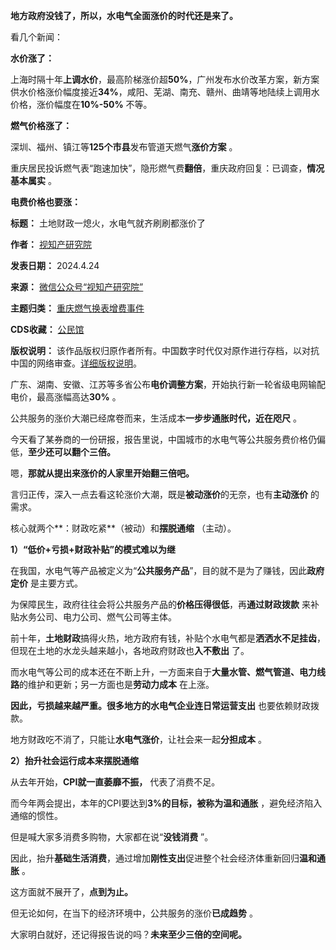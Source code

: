 **地方政府没钱了，所以，水电气全面涨价的时代还是来了。** 


看几个新闻：


**水价涨了：** 


上海时隔十年**上调水价**，最高阶梯涨价超**50%**，广州发布水价改革方案，新方案供水价格涨价幅度接近**34%**，咸阳、芜湖、南充、赣州、曲靖等地陆续上调用水价格，涨价幅度在**10%-50%** 不等。


**燃气价格涨了：** 


深圳、福州、镇江等**125个市县**发布管道天燃气**涨价方案** 。


重庆居民投诉燃气表“跑速加快”，隐形燃气费**翻倍**，重庆政府回复：已调查，**情况基本属实** 。


**电费价格也要涨：** 




**标题：** 土地财政一熄火，水电气就齐刷刷都涨价了  

**作者：** [视知产研究院](https://chinadigitaltimes.net/space/视知产研究院)  

**发表日期：** 2024.4.24  

**来源：** [微信公众号“视知产研究院”](https://web.archive.org/web/https://www.163.com/dy/article/J00ONRSK0514A8IL.html)  

**主题归类：**  [重庆燃气换表增费事件](https://chinadigitaltimes.net/space/重庆燃气换表增费事件)  

**CDS收藏：** [公民馆](https://chinadigitaltimes.net/space/%E5%85%AC%E6%B0%91%E9%A6%86)  

**版权说明：** 该作品版权归原作者所有。中国数字时代仅对原作进行存档，以对抗中国的网络审查。[详细版权说明](https://chinadigitaltimes.net/chinese/copyright)。


广东、湖南、安徽、江苏等多省公布**电价调整方案**，开始执行新一轮省级电网输配电价，最高涨幅高达**30%** 。


公共服务的涨价大潮已经席卷而来，生活成本**一步步通胀时代，近在咫尺** 。


今天看了某券商的一份研报，报告里说，中国城市的水电气等公共服务费价格仍偏低，**至少还可以翻个三倍。** 


嗯，**那就从提出来涨价的人家里开始翻三倍吧。** 


言归正传，深入一点去看这轮涨价大潮，既是**被动涨价**的无奈，也有**主动涨价** 的需求。


核心就两个**：财政吃紧**（被动）和**摆脱通缩** （主动）。


**1）“低价+亏损+财政补贴”的模式难以为继** 


在我国，水电气等产品被定义为“**公共服务产品**”，目的就不是为了赚钱，因此**政府定价** 是主要方式。


为保障民生，政府往往会将公共服务产品的**价格压得很低**，再**通过财政拨款** 来补贴水务公司、电力公司、燃气公司等主体。


前十年，**土地财政**搞得火热，地方政府有钱，补贴个水电气都是**洒洒水不足挂齿**，但现在土地的水龙头越来越小，各地政府财政也**入不敷出** 了。


而水电气等公司的成本还在不断上升，一方面来自于**大量水管、燃气管道、电力线路**的维护和更新；另一方面也是**劳动力成本** 在上涨。


**因此，亏损越来越严重。**很多地方的水电气企业连**日常运营支出** 也要依赖财政拨款。


地方财政吃不消了，只能让**水电气涨价**，让社会来一起**分担成本** 。


**2）抬升社会运行成本来摆脱通缩** 


从去年开始，**CPI就一直萎靡不振，** 代表了消费不足。


而今年两会提出，本年的CPI要达到**3%**的目标，被称为**温和通胀** ，避免经济陷入通缩的惯性。


但是喊大家多消费多购物，大家都在说“**没钱消费** ”。


因此，抬升**基础生活消费**，通过增加**刚性支出**促进整个社会经济体重新回归**温和通胀** 。


这方面就不展开了，**点到为止。** 


但无论如何，在当下的经济环境中，公共服务的涨价**已成趋势** 。


大家明白就好，还记得报告说的吗？**未来至少三倍的空间呢。** 

